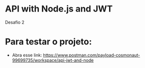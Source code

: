 # API with Node.js and JWT
Desafio 2

# Para testar o projeto:
+ Abra esse link: https://www.postman.com/payload-cosmonaut-99699735/workspace/api-jwt-and-node
